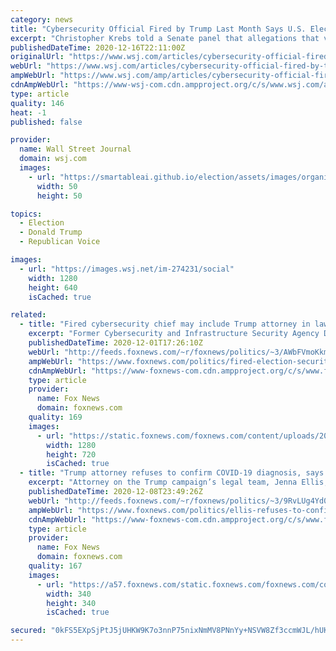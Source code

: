 ```yaml
---
category: news
title: "Cybersecurity Official Fired by Trump Last Month Says U.S. Election Was Secure"
excerpt: "Christopher Krebs told a Senate panel that allegations that voting equipment was manipulated during the election are baseless, and that spreading them undermines confidence in democracy and the election outcome."
publishedDateTime: 2020-12-16T22:11:00Z
originalUrl: "https://www.wsj.com/articles/cybersecurity-official-fired-by-trump-last-month-says-u-s-election-was-secure-11608155802"
webUrl: "https://www.wsj.com/articles/cybersecurity-official-fired-by-trump-last-month-says-u-s-election-was-secure-11608155802"
ampWebUrl: "https://www.wsj.com/amp/articles/cybersecurity-official-fired-by-trump-last-month-says-u-s-election-was-secure-11608155802"
cdnAmpWebUrl: "https://www-wsj-com.cdn.ampproject.org/c/s/www.wsj.com/amp/articles/cybersecurity-official-fired-by-trump-last-month-says-u-s-election-was-secure-11608155802"
type: article
quality: 146
heat: -1
published: false

provider:
  name: Wall Street Journal
  domain: wsj.com
  images:
    - url: "https://smartableai.github.io/election/assets/images/organizations/wsj.com-50x50.jpg"
      width: 50
      height: 50

topics:
  - Election
  - Donald Trump
  - Republican Voice

images:
  - url: "https://images.wsj.net/im-274231/social"
    width: 1280
    height: 640
    isCached: true

related:
  - title: "Fired cybersecurity chief may include Trump attorney in lawsuit over death threats"
    excerpt: "Former Cybersecurity and Infrastructure Security Agency Director Chris Krebs said Tuesday he plans to take legal action against people who have threatened his life after he disagreed with his onetime boss, President Trump, over the validity of the Nov. 3 election."
    publishedDateTime: 2020-12-01T17:26:10Z
    webUrl: "http://feeds.foxnews.com/~r/foxnews/politics/~3/AWbFVmoKkmo/fired-election-security-official-suggests-he-may-sue-trump-campaign-lawyer-who-said-he-should-be-shot"
    ampWebUrl: "https://www.foxnews.com/politics/fired-election-security-official-suggests-he-may-sue-trump-campaign-lawyer-who-said-he-should-be-shot.amp"
    cdnAmpWebUrl: "https://www-foxnews-com.cdn.ampproject.org/c/s/www.foxnews.com/politics/fired-election-security-official-suggests-he-may-sue-trump-campaign-lawyer-who-said-he-should-be-shot.amp"
    type: article
    provider:
      name: Fox News
      domain: foxnews.com
    quality: 169
    images:
      - url: "https://static.foxnews.com/foxnews.com/content/uploads/2020/11/AP20323077316005-e1605728670595.jpg"
        width: 1280
        height: 720
        isCached: true
  - title: "Trump attorney refuses to confirm COVID-19 diagnosis, says she’s received death threats"
    excerpt: "Attorney on the Trump campaign’s legal team, Jenna Ellis, refused to confirm for Fox News whether or not she has in fact tested positive for the coronavirus as other outlets reported Tuesday, but said she has received death threats since the news broke."
    publishedDateTime: 2020-12-08T23:49:26Z
    webUrl: "http://feeds.foxnews.com/~r/foxnews/politics/~3/9RvLUg4Yd0s/ellis-refuses-to-confirm-covid-diagnosis-but-says-shes-received-death-threats"
    ampWebUrl: "https://www.foxnews.com/politics/ellis-refuses-to-confirm-covid-diagnosis-but-says-shes-received-death-threats.amp"
    cdnAmpWebUrl: "https://www-foxnews-com.cdn.ampproject.org/c/s/www.foxnews.com/politics/ellis-refuses-to-confirm-covid-diagnosis-but-says-shes-received-death-threats.amp"
    type: article
    provider:
      name: Fox News
      domain: foxnews.com
    quality: 167
    images:
      - url: "https://a57.foxnews.com/static.foxnews.com/foxnews.com/content/uploads/2018/09/340/340/john-roberts.png?ve=1&tl=1"
        width: 340
        height: 340
        isCached: true

secured: "0kFS5EXpSjPtJ5jUHKW9K7o3nnP75nixNmMV8PNnYy+NSVW8Zf3ccmWJL/hUKByRv5chRiiHULAxP1zA91tKxdp/Xy3ipjQhW+E6Maspzeou3vzGIFD4jLJAPmFOZRNFWnKdG06dr1qD4oglsn8QBkRYGhakd3Tnk39Ozdf2dQzPT2DehAGjnGtW6ZyHDSepvBYwc01GI2FEP0dCGCVwFnN1PsSOam9esN45uXB3/0bV+TpfEIEXpJtcnz//ODXfTeFLiyU4hT9YyafkkI1zdwERllcx7iT82W2Y6xwdHwpnP+u4BP5iTdiTCKJ64bZIrNWPsDwoP3zyOFWCdDzQNPdYq/tOPD3xpfNDt5YPoI0=;feCGC3crJUG2QNtj09gq3g=="
---
```


